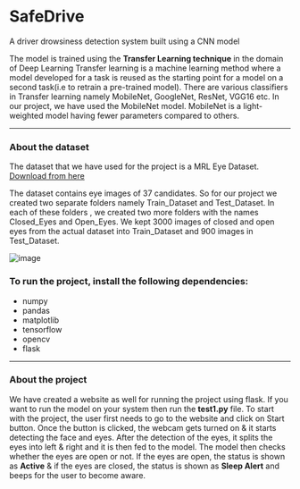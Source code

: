# SafeDrive
A driver drowsiness detection system built using a CNN model 

The model is trained using the **Transfer Learning technique** in the domain of Deep Learning
Transfer learning is a machine learning method where a model developed for a task is reused as the starting point for a model on a second task(i.e to retrain a pre-trained model).
There are various classifiers in Transfer learning namely MobileNet, GoogleNet, ResNet, VGG16 etc. 
In our project, we have used the MobileNet model.
MobileNet is a light-weighted model having fewer parameters compared to others.

---
### About the dataset ###
The dataset that we have used for the project is a MRL Eye Dataset.
[Download from here](http://mrl.cs.vsb.cz/eyedataset)

The dataset contains eye images of 37 candidates. So for our project we created two separate folders namely Train_Dataset and Test_Dataset. In each of these folders , we created two more folders with the names Closed_Eyes and Open_Eyes. We kept 3000 images of closed and open eyes from the actual dataset into Train_Dataset and 900 images in Test_Dataset.

![image](https://user-images.githubusercontent.com/70878223/116820317-09a03000-ab92-11eb-8284-1c5e4162964e.png)

### To run the project, install the following dependencies: ###
- numpy
- pandas
- matplotlib
- tensorflow
- opencv
- flask

---
### About the project ###
We have created a website as well for running the project using flask. If you want to run the model on your system then run the **test1.py** file.
To start with the project, the user first needs to go to the website and click on Start button. Once the button is clicked, the webcam gets turned on & it starts detecting the face and eyes. After the detection of the eyes, it splits the eyes into left & right and it is then fed to the model. The model then checks whether the eyes are open or not. If the eyes are open, the status is shown as **Active** & if the eyes are closed, the status is shown as **Sleep Alert** and beeps for the user to become aware.

